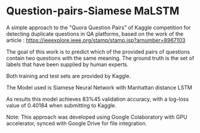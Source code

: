 # Question-pairs-Siamese MaLSTM

A simple approach to the "Quora Question Pairs" of Kaggle competition for detecting duplicate questions in QA platforms, based on the work of the article : https://ieeexplore.ieee.org/stamp/stamp.jsp?arnumber=8967103

The goal of this work is to predict which of the provided pairs of questions contain two questions with the same meaning. The ground truth is the set of labels that have been supplied by human experts.

Both training and test sets are provided by Kaggle.

The Model used is Siamese Neural Network with Manhattan distance LSTM

As results this model achieves 83%45 validation accuracy, with a log-loss value of 0.40184 when submitting to Kaggle.

Note: This approach was developed using Google Colaboratory with GPU accelerator, synced with Google Drive for file integration.

